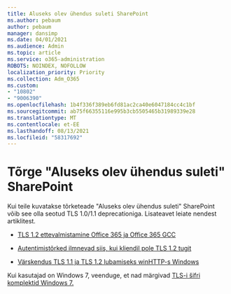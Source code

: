 ```yaml
---
title: Aluseks olev ühendus suleti SharePoint
ms.author: pebaum
author: pebaum
manager: dansimp
ms.date: 04/01/2021
ms.audience: Admin
ms.topic: article
ms.service: o365-administration
ROBOTS: NOINDEX, NOFOLLOW
localization_priority: Priority
ms.collection: Adm_O365
ms.custom:
- "10802"
- "9006390"
ms.openlocfilehash: 1b4f336f389eb6fd81ac2ca40e6047184cc4c1bf
ms.sourcegitcommit: ab75f66355116e995b3cb5505465b31989339e28
ms.translationtype: MT
ms.contentlocale: et-EE
ms.lasthandoff: 08/13/2021
ms.locfileid: "58317692"
---
```

# <a name="the-underlying-connection-was-closed-error-in-sharepoint"></a>Tõrge "Aluseks olev ühendus suleti" SharePoint

Kui teile kuvatakse tõrketeade "Aluseks olev ühendus suleti" SharePoint võib see olla seotud TLS 1.0/1.1 deprecationiga. Lisateavet leiate nendest artiklitest.

- [TLS 1.2 ettevalmistamine Office 365 ja Office 365 GCC](https://docs.microsoft.com/microsoft-365/compliance/prepare-tls-1.2-in-office-365)

- [Autentimistõrked ilmnevad siis, kui kliendil pole TLS 1.2 tugit](https://review.docs.microsoft.com/sharepoint/troubleshoot/administration/authentication-errors-tls12-support)

- [Värskendus TLS 1.1 ja TLS 1.2 lubamiseks winHTTP-s Windows](https://support.microsoft.com/topic/update-to-enable-tls-1-1-and-tls-1-2-as-default-secure-protocols-in-winhttp-in-windows-c4bd73d2-31d7-761e-0178-11268bb10392)

Kui kasutajad on Windows 7, veenduge, et nad märgivad [TLS-i šifri komplektid Windows 7.](https://docs.microsoft.com/windows/win32/secauthn/tls-cipher-suites-in-windows-7)